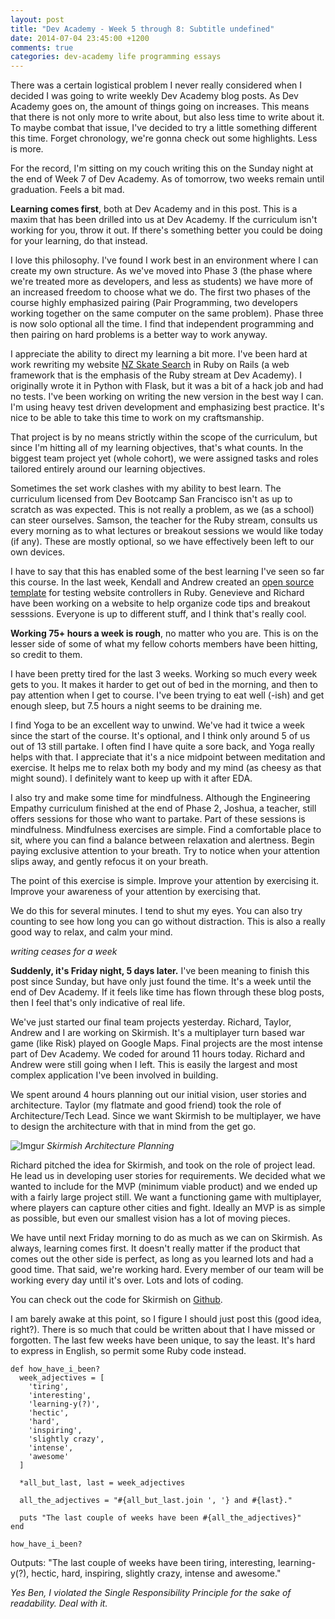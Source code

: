 ```yaml
---
layout: post
title: "Dev Academy - Week 5 through 8: Subtitle undefined"
date: 2014-07-04 23:45:00 +1200
comments: true
categories: dev-academy life programming essays
---
```


There was a certain logistical problem I never really considered when I decided I was going to write weekly Dev Academy blog posts. As Dev Academy goes on, the amount of things going on increases. This means that there is not only more to write about, but also less time to write about it. To maybe combat that issue, I've decided to try a little something different this time. Forget chronology, we're gonna check out some highlights. Less is more.

For the record, I'm sitting on my couch writing this on the Sunday night at the end of Week 7 of Dev Academy. As of tomorrow, two weeks remain until graduation. Feels a bit mad.

**Learning comes first**, both at Dev Academy and in this post. This is a maxim that has been drilled into us at Dev Academy. If the curriculum isn't working for you, throw it out. If there's something better you could be doing for your learning, do that instead.

I love this philosophy. I've found I work best in an environment where I can create my own structure. As we've moved into Phase 3 (the phase where we're treated more as developers, and less as students) we have more of an increased freedom to choose what we do. The first two phases of the course highly emphasized pairing (Pair Programming, two developers working together on the same computer on the same problem). Phase three is now solo optional all the time. I find that independent programming and then pairing on hard problems is a better way to work anyway.

<!--more-->

I appreciate the ability to direct my learning a bit more. I've been hard at work rewriting my website [NZ Skate Search](http://www.nzskatesearch.com/) in Ruby on Rails (a web framework that is the emphasis of the Ruby stream at Dev Academy). I originally wrote it in Python with Flask, but it was a bit of a hack job and had no tests. I've been working on writing the new version in the best way I can. I'm using heavy test driven development and emphasizing best practice. It's nice to be able to take this time to work on my craftsmanship.

That project is by no means strictly within the scope of the curriculum, but since I'm hitting all of my learning objectives, that's what counts. In the biggest team project yet (whole cohort), we were assigned tasks and roles tailored entirely around our learning objectives.

Sometimes the set work clashes with my ability to best learn. The curriculum licensed from Dev Bootcamp San Francisco isn't as up to scratch as was expected. This is not really a problem, as we (as a school) can steer ourselves. Samson, the teacher for the Ruby stream, consults us every morning as to what lectures or breakout sessions we would like today (if any). These are mostly optional, so we have effectively been left to our own devices.

I have to say that this has enabled some of the best learning I've seen so far this course. In the last week, Kendall and Andrew created an [open source template](https://github.com/kendallflutey/rspec-controller-testing) for testing website controllers in Ruby. Genevieve and Richard have been working on a website to help organize code tips and breakout sesssions. Everyone is up to different stuff, and I think that's really cool.

**Working 75+ hours a week is rough**, no matter who you are. This is on the lesser side of some of what my fellow cohorts members have been hitting, so credit to them.

I have been pretty tired for the last 3 weeks. Working so much every week gets to you. It makes it harder to get out of bed in the morning, and then to pay attention when I get to course. I've been trying to eat well (-ish) and get enough sleep, but 7.5 hours a night seems to be draining me.

I find Yoga to be an excellent way to unwind. We've had it twice a week since the start of the course. It's optional, and I think only around 5 of us out of 13 still partake. I often find I have quite a sore back, and Yoga really helps with that. I appreciate that it's a nice midpoint between meditation and exercise. It helps me to relax both my body and my mind (as cheesy as that might sound). I definitely want to keep up with it after EDA.

I also try and make some time for mindfulness. Although the Engineering Empathy curriculum finished at the end of Phase 2, Joshua, a teacher, still offers sessions for those who want to partake. Part of these sessions is mindfulness. Mindfulness exercises are simple. Find a comfortable place to sit, where you can find a balance between relaxation and alertness. Begin paying exclusive attention to your breath. Try to notice when your attention slips away, and gently refocus it on your breath.

The point of this exercise is simple. Improve your attention by exercising it. Improve your awareness of your attention by exercising that.

We do this for several minutes. I tend to shut my eyes. You can also try counting to see how long you can go without distraction. This is also a really good way to relax, and calm your mind.

*writing ceases for a week*

**Suddenly, it's Friday night, 5 days later.** I've been meaning to finish this post since Sunday, but have only just found the time. It's a week until the end of Dev Academy. If it feels like time has flown through these blog posts, then I feel that's only indicative of real life.

We've just started our final team projects yesterday. Richard, Taylor, Andrew and I are working on Skirmish. It's a multiplayer turn based war game (like Risk) played on Google Maps. Final projects are the most intense part of Dev Academy. We coded for around 11 hours today. Richard and Andrew were still going when I left. This is easily the largest and most complex application I've been involved in building.

We spent around 4 hours planning out our initial vision, user stories and architecture. Taylor (my flatmate and good friend) took the role of Architecture/Tech Lead. Since we want Skirmish to be multiplayer, we have to design the architecture with that in mind from the get go. 

![Imgur](http://i.imgur.com/GhvdbPk.jpg)
*Skirmish Architecture Planning*

Richard pitched the idea for Skirmish, and took on the role of project lead. He lead us in developing user stories for requirements. We decided what we wanted to include for the MVP (minimum viable product) and we ended up with a fairly large project still. We want a functioning game with multiplayer, where players can capture other cities and fight. Ideally an MVP is as simple as possible, but even our smallest vision has a lot of moving pieces.

We have until next Friday morning to do as much as we can on Skirmish. As always, learning comes first. It doesn't really matter if the product that comes out the other side is perfect, as long as you learned lots and had a good time. That said, we're working hard. Every member of our team will be working every day until it's over. Lots and lots of coding.

You can check out the code for Skirmish on [Github](http://github.com/rantgames).

I am barely awake at this point, so I figure I should just post this (good idea, right?). There is so much that could be written about that I have missed or forgotten. The last few weeks have been unique, to say the least. It's hard to express in English, so permit some Ruby code instead.

```
def how_have_i_been?
  week_adjectives = [
    'tiring',
    'interesting',
    'learning-y(?)',
    'hectic',
    'hard',
    'inspiring',
    'slightly crazy',
    'intense',
    'awesome'
  ]

  *all_but_last, last = week_adjectives

  all_the_adjectives = "#{all_but_last.join ', '} and #{last}."

  puts "The last couple of weeks have been #{all_the_adjectives}"
end

how_have_i_been?
```
Outputs: "The last couple of weeks have been tiring, interesting, learning-y(?), hectic, hard, inspiring, slightly crazy, intense and awesome."

*Yes Ben, I violated the Single Responsibility Principle for the sake of readability. Deal with it.*
